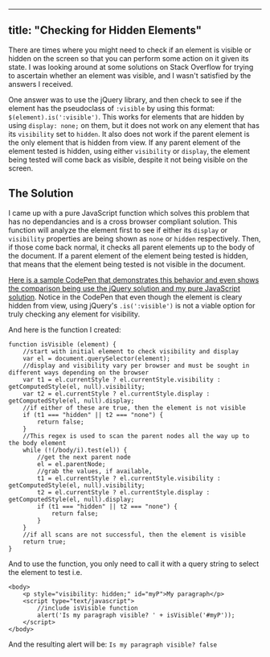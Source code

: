
---
title: "Checking for Hidden Elements"
---

There are times where you might need to check if an element is visible or hidden on the screen so that you can perform some action on it given its state. I was looking around at some solutions on Stack Overflow for trying to ascertain whether an element was visible, and I wasn't satisfied by the answers I received.

One answer was to use the jQuery library, and then check to see if the element has the pseudoclass of `:visible` by using this format: `$(element).is(':visible')`. This works for elements that are hidden by using `display: none;` on them, but it does not work on any element that has its `visibility` set to `hidden`. It also does not work if the parent element is the only element that is hidden from view. If any parent element of the element tested is hidden, using either `visibility` or `display`, the element being tested will come back as visible, despite it not being visible on the screen.

## The Solution

I came up with a pure JavaScript function which solves this problem that has no dependancies and is a cross browser compliant solution. This function will analyze the element first to see if either its `display` or `visibility` properties are being shown as `none` or `hidden` respectively. Then, if those come back normal, it checks all parent elements up to the body of the document. If a parent element of the element being tested is hidden, that means that the element being tested is not visible in the document.

[Here is a sample CodePen that demonstrates this behavior and even shows the comparison being use the jQuery solution and my pure JavaScript solution](http://codepen.io/marcusparsons/pen/bpNqgY). Notice in the CodePen that even though the element is cleary hidden from view, using jQuery's `.is(':visible')` is not a viable option for truly checking any element for visibility.

And here is the function I created:

    function isVisible (element) {
        //start with initial element to check visibility and display
        var el = document.querySelector(element);
        //display and visibility vary per browser and must be sought in different ways depending on the browser
        var t1 = el.currentStyle ? el.currentStyle.visibility : getComputedStyle(el, null).visibility;
        var t2 = el.currentStyle ? el.currentStyle.display : getComputedStyle(el, null).display;
        //if either of these are true, then the element is not visible
        if (t1 === "hidden" || t2 === "none") {
            return false;
        }
        //This regex is used to scan the parent nodes all the way up to the body element
        while (!(/body/i).test(el)) {
            //get the next parent node
            el = el.parentNode;
            //grab the values, if available, 
            t1 = el.currentStyle ? el.currentStyle.visibility : getComputedStyle(el, null).visibility;
            t2 = el.currentStyle ? el.currentStyle.display : getComputedStyle(el, null).display;
            if (t1 === "hidden" || t2 === "none") {
                return false;
            }
        }
        //if all scans are not successful, then the element is visible
        return true;
    }

And to use the function, you only need to call it with a query string to select the element to test i.e.

    <body>
    	<p style="visibility: hidden;" id="myP">My paragraph</p>
        <script type="text/javascript">
        	//include isVisible function
        	alert('Is my paragraph visible? ' + isVisible('#myP'));
        </script>
    </body>

And the resulting alert will be: `Is my paragraph visible? false`
